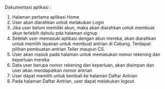 Dokumentasi aplikasi :
1. Halaman pertama aplikasi Home
2. User akan diarahkan untuk melakukan Login
3. Jika user belum memiliki akun, maka akan diarahkan untuk membuat akun terlebih dahulu pda halaman signup
4. Setelah user memasuki aplikasi dengan akun mereka, akan diarahkan untuk memilih layanan untuk membuat antrian di Cabang. Terdapat pilihan pembuatan antrian Teller maupun CS.
5. User akan masuk pada halaman untuk memasukan nomor rekening dan keperluan mereka
6. Data user berupa nomor rekening dan keperluan, akan disimpan dan user akan mendapatkan nomor antrian
7. User dapat memilih untuk kembali ke halaman Daftar Antrian
8. Pada halaman Daftar Antrian, user dapat melakukan logout.
